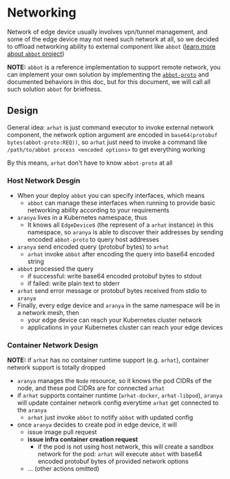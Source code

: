 # Networking

Network of edge device usually involves vpn/tunnel management, and some of the edge device may not need such network at all, so we decided to offload networking ability to external component like `abbot` ([learn more about `abbot` project](https://github.com/arhat-dev/abbot))

__NOTE:__ `abbot` is a reference implementation to support remote network, you can implement your own solution by implementing the [`abbot-proto`](https://github.com/arhat-dev/abbot-proto) and documented behaviors in this doc, but for this document, we will call all such solution `abbot` for briefness.

## Design

General idea: `arhat` is just command executor to invoke external network component, the network option argument are encoded in `base64(protobuf bytes(abbot-proto:REQ))`, so `arhat` just need to invoke a command like `/path/to/abbot process <encoded options>` to get everything working

By this means, `arhat` don't have to know `abbot-proto` at all

### Host Network Desgin

- When your deploy `abbot` you can specify interfaces, which means
  - `abbot` can manage these interfaces when running to provide basic networking ability according to your requirements
- `aranya` lives in a Kubernetes namespace, thus
  - It knows all `EdgeDevice`s (the represent of a `arhat` instance) in this namespace, so `aranya` is able to discover their addresses by sending encoded `abbot-proto` to query host addresses
- `aranya` send encoded query (protobuf bytes) to `arhat`
  - `arhat` invoke `abbot` after encoding the query into base64 encoded string
- `abbot` processed the query
  - if successful: write base64 encoded protobuf bytes to stdout
  - if failed: write plain text to stderr
- `arhat` send error message or protobuf bytes received from stdio to `aranya`
- Finally, every edge device and `aranya` in the same namespace will be in a network mesh, then
  - your edge device can reach your Kubernetes cluster network
  - applications in your Kubernetes cluster can reach your edge devices

### Container Network Design

__NOTE:__ if `arhat` has no container runtime support (e.g. `arhat`), container network support is totally dropped

- `aranya` manages the `Node` resource, so it knows the pod CIDRs of the node, and these pod CIDRs are for connected `arhat`
- if `arhat` supports container runtime (`arhat-docker`, `arhat-libpod`), `aranya` will update container network config everytime `arhat` get connected to the `aranya`
  - `arhat` just invoke `abbot` to notify `abbot` with updated config
- once `aranya` decides to create pod in edge device, it will
  - issue image pull request
  - __issue infra container creation request__
    - if the pod is not using host network, this will create a sandbox network for the pod: `arhat` will execute `abbot` with base64 encoded protobuf bytes of provided network options
  - ... (other actions omitted)
